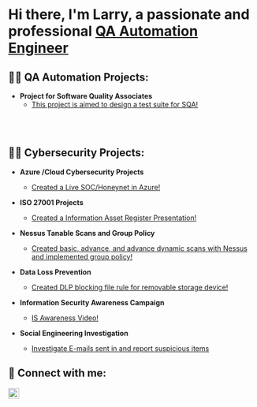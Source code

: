 <h1>Hi there, I'm Larry, a passionate and professional <a href="https://www.linkedin.com/in/larry-wilkes-splunk-engineer/">QA Automation Engineer</a></h1>

<h2>👨‍💻 QA Automation Projects:</h2>

- <b>Project for Software Quality Associates</b>
    - [This project is aimed to design a test suite for SQA!](https://github.com/Larry-Wilkes-CyberCloud/playwright-tests-sqa)
 <br>
 <br>

<h2>👨‍💻 Cybersecurity Projects:</h2>

- <b>Azure /Cloud Cybersecurity Projects</b>
    - [Created a Live SOC/Honeynet in Azure!](https://github.com/Larry-Wilkes-CyberCloud/Azure-Cloud-Soc)
  
- <b>ISO 27001 Projects</b>
    - [Created a Information Asset Register Presentation!](https://github.com/Larry-Wilkes-CyberCloud/IAR-Procedure)
    
- <b>Nessus Tanable Scans and Group Policy</b>
   - [Created basic, advance, and advance dynamic scans with Nessus and implemented group policy!](https://github.com/Larry-Wilkes-CyberCloud/Nessus-Scans)

- <b>Data Loss Prevention</b>
  - [Created DLP blocking file rule for removable storage device!](https://github.com/Larry-Wilkes-CyberCloud/Data-Loss-Prevention)

- <b>Information Security Awareness Campaign</b>
  - [IS Awareness Video!](https://github.com/Larry-Wilkes-CyberCloud/Information-Security-Awareness/tree/main)

- <b>Social Engineering Investigation</b>
  - [Investigate E-mails sent in and report suspicious items](https://github.com/Larry-Wilkes-CyberCloud/Social-Engineering-Investigation)
  
 
  



<h2> 🤳 Connect with me:</h2>


[<img align="left" alt="Larry Wilkes | LinkedIn" width="22px" src="https://cdn.jsdelivr.net/npm/simple-icons@v3/icons/linkedin.svg" />][linkedin]


[linkedin]: https://www.linkedin.com/in/larry-wilkes-splunk-engineer/
<!--
**joshmadakor1/joshmadakor1** is a ✨ _special_ ✨ repository because its `README.md` (this file) appears on your GitHub profile.

Here are some ideas to get you started:

- 🔭 I’m currently working on ...
- 🌱 I’m currently learning ...
- 👯 I’m looking to collaborate on ...
- 🤔 I’m looking for help with ...
- 💬 Ask me about ...
- 📫 How to reach me: ...
- 😄 Pronouns: ...
- ⚡ Fun fact: ...
-->

